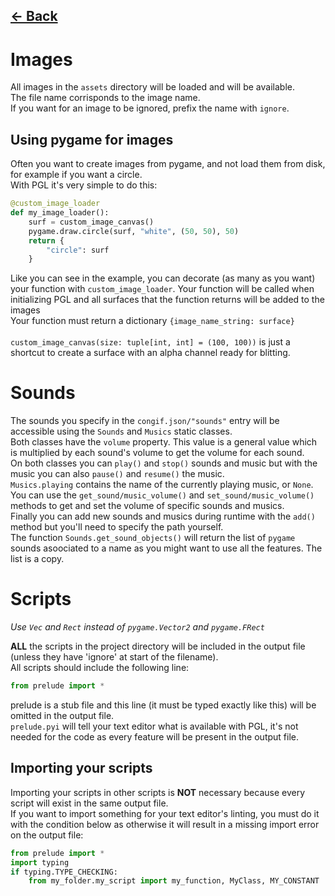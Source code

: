 ## [<- Back](PGL.md)

# Images

All images in the `assets` directory will be loaded and will be available.<br>
The file name corrisponds to the image name.<br>
If you want for an image to be ignored, prefix the name with `ignore`.

## Using pygame for images

Often you want to create images from pygame, and not load them from disk, for example if you want a circle.<br>
With PGL it's very simple to do this:

```py
@custom_image_loader
def my_image_loader():
    surf = custom_image_canvas()
    pygame.draw.circle(surf, "white", (50, 50), 50)
    return {
        "circle": surf
    }
```

Like you can see in the example, you can decorate (as many as you want) your function with `custom_image_loader`. Your function will be called when initializing PGL and all surfaces that the function returns will be added to the images<br>
Your function must return a dictionary `{image_name_string: surface}`<br><br>
`custom_image_canvas(size: tuple[int, int] = (100, 100))` is just a shortcut to create a surface with an alpha channel ready for blitting.

# Sounds

The sounds you specify in the `congif.json/"sounds"` entry will be accessible using the `Sounds` and `Musics` static classes.<br>
Both classes have the `volume` property. This value is a general value which is multiplied by each sound's volume to get the volume for each sound.<br>
On both classes you can `play()` and `stop()` sounds and music but with the music you can also `pause()` and `resume()` the music.<br>
`Musics.playing` contains the name of the currently playing music, or `None`.<br>
You can use the `get_sound/music_volume()` and `set_sound/music_volume()` methods to get and set the volume of specific sounds and musics.<br>
Finally you can add new sounds and musics during runtime with the `add()` method but you'll need to specify the path yourself.<br>
The function `Sounds.get_sound_objects()` will return the list of `pygame` sounds asoociated to a name as you might want to use all the features. The list is a copy.

# Scripts

_Use `Vec` and `Rect` instead of `pygame.Vector2` and `pygame.FRect`_

**ALL** the scripts in the project directory will be included in the output file (unless they have 'ignore' at start of the filename).<br>
All scripts should include the following line:

```py
from prelude import *
```

prelude is a stub file and this line (it must be typed exactly like this) will be omitted in the output file.<br>
`prelude.pyi` will tell your text editor what is available with PGL, it's not needed for the code as every feature will be present in the output file.<br>

## Importing your scripts

Importing your scripts in other scripts is **NOT** necessary because every script will exist in the same output file.<br>
If you want to import something for your text editor's linting, you must do it with the condition below as otherwise it will result in a missing import error on the output file:

```py
from prelude import *
import typing
if typing.TYPE_CHECKING:
    from my_folder.my_script import my_function, MyClass, MY_CONSTANT
```
